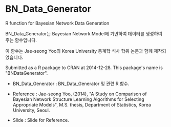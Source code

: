 BN_Data_Generator
=================

R function for Bayesian Network Data Generation

BN_Data_Generator는 Bayesian Network Model에 기반하여 데이터를 생성하여 주는 함수입니다.

이 함수는 Jae-seong Yoo의 Korea University 통계학 석사 학위 논문과 함께 제작되었습니다.

Submitted as a R package to CRAN at 2014-12-28. This package's name is "BNDataGenerator".

- BN_Data_Generator : BN_Data_Generator 및 관련 R 함수.

- Reference : Jae-seong Yoo, (2014), "A Study on Comparison of Bayesian Network Structure Learning Algorithms for Selecting Appropriate Models", M.S. thesis, Department of Statistics, Korea University, Seoul.

- Slide : Slide for Reference.